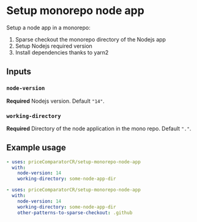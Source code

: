 # Setup monorepo node app

Setup a node app in a monorepo:

1. Sparse checkout the monorepo directory of the Nodejs app
2. Setup Nodejs required version
3. Install dependencies thanks to yarn2

## Inputs

### `node-version`

**Required** Nodejs version. Default `"14"`.

### `working-directory`

**Required** Directory of the node application in the mono repo. Default `"."`.

## Example usage

```yaml
- uses: priceComparatorCR/setup-monorepo-node-app
  with:
    node-version: 14
    working-directory: some-node-app-dir
```

```yaml
- uses: priceComparatorCR/setup-monorepo-node-app
  with:
    node-version: 14
    working-directory: some-node-app-dir
    other-patterns-to-sparse-checkout: .github
```
